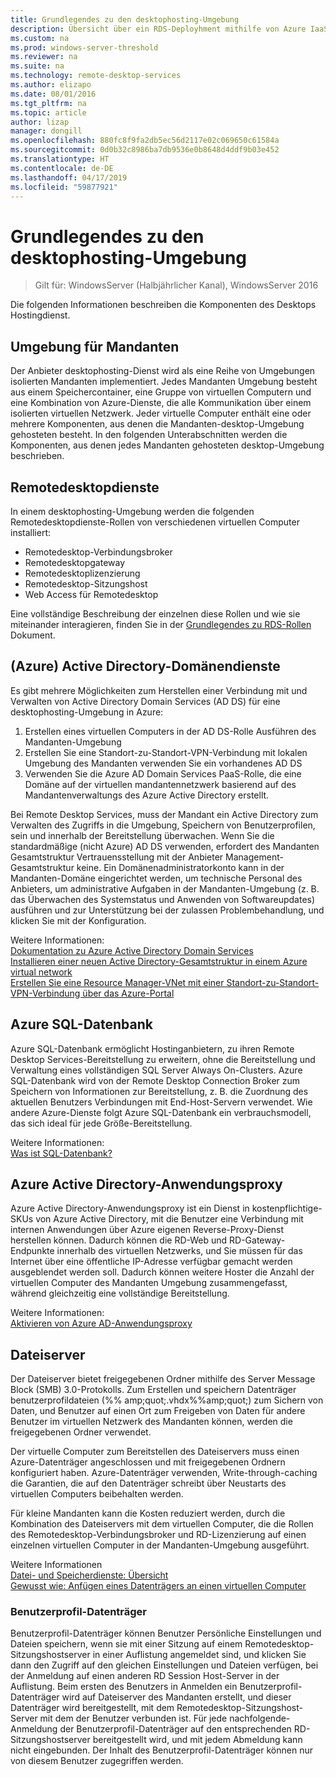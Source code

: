 ```yaml
---
title: Grundlegendes zu den desktophosting-Umgebung
description: Übersicht über ein RDS-Deployhment mithilfe von Azure IaaS.
ms.custom: na
ms.prod: windows-server-threshold
ms.reviewer: na
ms.suite: na
ms.technology: remote-desktop-services
ms.author: elizapo
ms.date: 08/01/2016
ms.tgt_pltfrm: na
ms.topic: article
author: lizap
manager: dongill
ms.openlocfilehash: 880fc8f9fa2db5ec56d2117e02c069650c61584a
ms.sourcegitcommit: 0d0b32c8986ba7db9536e0b8648d4ddf9b03e452
ms.translationtype: HT
ms.contentlocale: de-DE
ms.lasthandoff: 04/17/2019
ms.locfileid: "59877921"
---
```

# <a name="understanding-the-desktop-hosting-environment"></a>Grundlegendes zu den desktophosting-Umgebung

>Gilt für: WindowsServer (Halbjährlicher Kanal), WindowsServer 2016

Die folgenden Informationen beschreiben die Komponenten des Desktops Hostingdienst.  
  
## <a name="tenant-environment"></a>Umgebung für Mandanten  
Der Anbieter desktophosting-Dienst wird als eine Reihe von Umgebungen isolierten Mandanten implementiert. Jedes Mandanten Umgebung besteht aus einem Speichercontainer, eine Gruppe von virtuellen Computern und eine Kombination von Azure-Dienste, die alle Kommunikation über einem isolierten virtuellen Netzwerk. Jeder virtuelle Computer enthält eine oder mehrere Komponenten, aus denen die Mandanten-desktop-Umgebung gehosteten besteht. In den folgenden Unterabschnitten werden die Komponenten, aus denen jedes Mandanten gehosteten desktop-Umgebung beschrieben.

## <a name="remote-desktop-services"></a>Remotedesktopdienste
In einem desktophosting-Umgebung werden die folgenden Remotedesktopdienste-Rollen von verschiedenen virtuellen Computer installiert:

  - Remotedesktop-Verbindungsbroker
  - Remotedesktopgateway
  - Remotedesktoplizenzierung
  - Remotedesktop-Sitzungshost
  - Web Access für Remotedesktop

Eine vollständige Beschreibung der einzelnen diese Rollen und wie sie miteinander interagieren, finden Sie in der [Grundlegendes zu RDS-Rollen](Understanding-RDS-roles.md) Dokument.
  
##  <a name="azure-active-directory-domain-services"></a>(Azure) Active Directory-Domänendienste  
Es gibt mehrere Möglichkeiten zum Herstellen einer Verbindung mit und Verwalten von Active Directory Domain Services (AD DS) für eine desktophosting-Umgebung in Azure:

1. Erstellen eines virtuellen Computers in der AD DS-Rolle Ausführen des Mandanten-Umgebung
2. Erstellen Sie eine Standort-zu-Standort-VPN-Verbindung mit lokalen Umgebung des Mandanten verwenden Sie ein vorhandenes AD DS
3. Verwenden Sie die Azure AD Domain Services PaaS-Rolle, die eine Domäne auf der virtuellen mandantennetzwerk basierend auf des Mandantenverwaltungs des Azure Active Directory erstellt.

Bei Remote Desktop Services, muss der Mandant ein Active Directory zum Verwalten des Zugriffs in die Umgebung, Speichern von Benutzerprofilen, sein und innerhalb der Bereitstellung überwachen. Wenn Sie die standardmäßige (nicht Azure) AD DS verwenden, erfordert des Mandanten Gesamtstruktur Vertrauensstellung mit der Anbieter Management-Gesamtstruktur keine. Ein Domänenadministratorkonto kann in der Mandanten-Domäne eingerichtet werden, um technische Personal des Anbieters, um administrative Aufgaben in der Mandanten-Umgebung (z. B. das Überwachen des Systemstatus und Anwenden von Softwareupdates) ausführen und zur Unterstützung bei der zulassen Problembehandlung, und klicken Sie mit der Konfiguration.  
    
Weitere Informationen:  
[Dokumentation zu Azure Active Directory Domain Services](https://azure.microsoft.com/documentation/services/active-directory-ds/)  
[Installieren einer neuen Active Directory-Gesamtstruktur in einem Azure virtual network](https://azure.microsoft.com/documentation/articles/active-directory-new-forest-virtual-machine/)  
[Erstellen Sie eine Resource Manager-VNet mit einer Standort-zu-Standort-VPN-Verbindung über das Azure-Portal](https://azure.microsoft.com/documentation/articles/vpn-gateway-howto-site-to-site-resource-manager-portal/)  
  
## <a name="azure-sql-database"></a>Azure SQL-Datenbank  
Azure SQL-Datenbank ermöglicht Hostinganbietern, zu ihren Remote Desktop Services-Bereitstellung zu erweitern, ohne die Bereitstellung und Verwaltung eines vollständigen SQL Server Always On-Clusters. Azure SQL-Datenbank wird von der Remote Desktop Connection Broker zum Speichern von Informationen zur Bereitstellung, z. B. die Zuordnung des aktuellen Benutzers Verbindungen mit End-Host-Servern verwendet. Wie andere Azure-Dienste folgt Azure SQL-Datenbank ein verbrauchsmodell, das sich ideal für jede Größe-Bereitstellung.   
  
Weitere Informationen:  
[Was ist SQL-Datenbank?](https://azure.microsoft.com/documentation/articles/sql-database-technical-overview/)  
  
## <a name="azure-active-directory-application-proxy"></a>Azure Active Directory-Anwendungsproxy  
Azure Active Directory-Anwendungsproxy ist ein Dienst in kostenpflichtige-SKUs von Azure Active Directory, mit die Benutzer eine Verbindung mit internen Anwendungen über Azure eigenen Reverse-Proxy-Dienst herstellen können. Dadurch können die RD-Web und RD-Gateway-Endpunkte innerhalb des virtuellen Netzwerks, und Sie müssen für das Internet über eine öffentliche IP-Adresse verfügbar gemacht werden ausgeblendet werden soll. Dadurch können weitere Hoster die Anzahl der virtuellen Computer des Mandanten Umgebung zusammengefasst, während gleichzeitig eine vollständige Bereitstellung.
  
Weitere Informationen:  
[Aktivieren von Azure AD-Anwendungsproxy](https://azure.microsoft.com/documentation/articles/active-directory-application-proxy-enable/)  
    
## <a name="file-server"></a>Dateiserver  
Der Dateiserver bietet freigegebenen Ordner mithilfe des Server Message Block (SMB) 3.0-Protokolls. Zum Erstellen und speichern Datenträger benutzerprofildateien (%% amp;quot;.vhdx%%amp;quot;) zum Sichern von Daten, und Benutzer auf einen Ort zum Freigeben von Daten für andere Benutzer im virtuellen Netzwerk des Mandanten können, werden die freigegebenen Ordner verwendet.
  
Der virtuelle Computer zum Bereitstellen des Dateiservers muss einen Azure-Datenträger angeschlossen und mit freigegebenen Ordnern konfiguriert haben. Azure-Datenträger verwenden, Write-through-caching die Garantien, die auf den Datenträger schreibt über Neustarts des virtuellen Computers beibehalten werden.  
  
Für kleine Mandanten kann die Kosten reduziert werden, durch die Kombination des Dateiservers mit dem virtuellen Computer, die die Rollen des Remotedesktop-Verbindungsbroker und RD-Lizenzierung auf einen einzelnen virtuellen Computer in der Mandanten-Umgebung ausgeführt.  
  
Weitere Informationen  
[Datei- und Speicherdienste: Übersicht](https://technet.microsoft.com/library/hh831487.aspx)  
[Gewusst wie: Anfügen eines Datenträgers an einen virtuellen Computer](http://www.windowsazure.com/manage/windows/how-to-guides/attach-a-disk/)  
  
### <a name="user-profile-disks"></a>Benutzerprofil-Datenträger  
Benutzerprofil-Datenträger können Benutzer Persönliche Einstellungen und Dateien speichern, wenn sie mit einer Sitzung auf einem Remotedesktop-Sitzungshostserver in einer Auflistung angemeldet sind, und klicken Sie dann den Zugriff auf den gleichen Einstellungen und Dateien verfügen, bei der Anmeldung auf einen anderen RD Session Host-Server in der Auflistung. Beim ersten des Benutzers in Anmelden ein Benutzerprofil-Datenträger wird auf Dateiserver des Mandanten erstellt, und dieser Datenträger wird bereitgestellt, mit dem Remotedesktop-Sitzungshost-Server mit dem der Benutzer verbunden ist. Für jede nachfolgende-Anmeldung der Benutzerprofil-Datenträger auf den entsprechenden RD-Sitzungshostserver bereitgestellt wird, und mit jedem Abmeldung kann nicht eingebunden. Der Inhalt des Benutzerprofil-Datenträger können nur von diesem Benutzer zugegriffen werden.  
  


